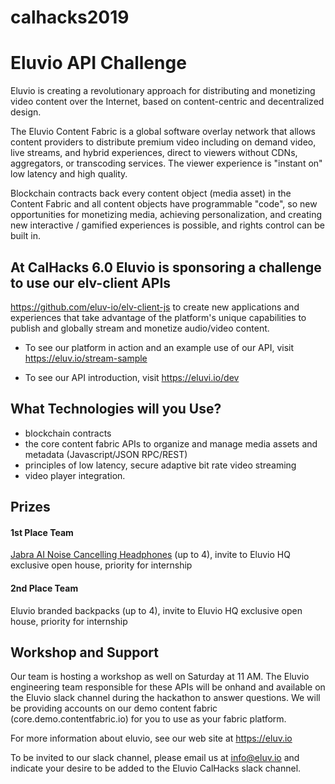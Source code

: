 # calhacks2019

# Eluvio API Challenge #

Eluvio is creating a revolutionary approach for distributing and monetizing video content over the Internet, based on content-centric and decentralized design. 

The Eluvio Content Fabric is a global software overlay network that allows content providers to distribute premium video including on demand video, live streams, and hybrid experiences, direct to viewers without CDNs, aggregators, or transcoding services. The viewer experience is "instant on" low latency and high quality. 

Blockchain contracts back every content object (media asset) in the Content Fabric and all content objects have programmable "code", so new opportunities for monetizing media, achieving personalization, and creating new interactive / gamified experiences is possible, and rights control can be built in.

## At CalHacks 6.0 Eluvio is sponsoring a challenge to use our elv-client APIs ##
https://github.com/eluv-io/elv-client-js to create new applications and experiences that take advantage of the platform's unique capabilities to publish and globally stream and monetize audio/video content. 

- To see our platform in action and an example use of our API, visit https://eluv.io/stream-sample

- To see our API introduction, visit https://eluvi.io/dev

## What Technologies will you Use? ##
- blockchain contracts
- the core content fabric APIs to organize and manage media assets and metadata (Javascript/JSON RPC/REST)
- principles of low latency, secure adaptive bit rate video streaming
- video player integration.

## Prizes ##
#### 1st Place Team ####
<a href="https://www.jabra.com/about/news-and-press-releases/local/us/2018/jabra-launches-elite-85h-headphones-with-smartsound">Jabra AI Noise Cancelling Headphones</a> (up to 4), invite to Eluvio HQ exclusive open house, priority for internship
#### 2nd Place Team ####
Eluvio branded backpacks (up to 4), invite to Eluvio HQ exclusive open house, priority for internship

## Workshop and Support ##
Our team is hosting a workshop as well on Saturday at 11 AM.
The Eluvio engineering team responsible for these APIs will be onhand and available on the Eluvio slack channel during the hackathon to answer questions. We will be providing accounts on our demo content fabric (core.demo.contentfabric.io) for you to use as your fabric platform. 

For more information about eluvio, see our web site at https://eluv.io  

To be invited to our slack channel, please email us at info@eluv.io and indicate your desire to be added to the Eluvio CalHacks slack channel.
